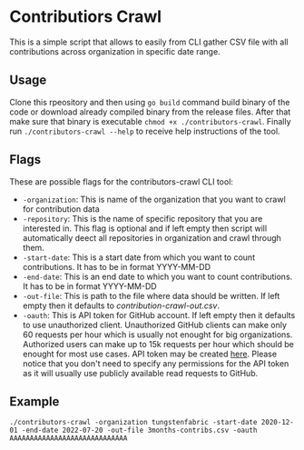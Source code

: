 # Contributiors Crawl

This is a simple script that allows to easily from CLI gather CSV file with all contributions across organization in specific date range.

## Usage

Clone this rpeository and then using `go build` command build binary of the code or download already compiled binary from the release files.
After that make sure that binary is executable `chmod +x ./contributors-crawl`.
Finally run `./contributors-crawl --help` to receive help instructions of the tool.

## Flags

These are possible flags for the contributors-crawl CLI tool:

- `-organization`: This is name of the organization that you want to crawl for contribution data
- `-repository`: This is the name of specific repository that you are interested in. This flag is optional and if left empty then script will automatically deect all repositories in organization and crawl through them.
- `-start-date`: This is a start date from which you want to count contributions. It has to be in format YYYY-MM-DD
- `-end-date`: This is an end date to which you want to count contributions. It has to be in format YYYY-MM-DD
- `-out-file`: This is path to the file where data should be written. If left empty then it defaults to *contribution-crawl-out.csv*.
- `-oauth`: This is API token for GitHub account. If left empty then it defaults to use unauthorized client. Unauthorized GitHub clients can make only 60 requests per hour which is usually not enought for big organizations. Authorized users can make up to 15k requests per hour which should be enought for most use cases. API token may be created [here](https://github.com/settings/tokens). Please notice that you don't need to specify any permissions for the API token as it will usually use publicly available read requests to GitHub.

## Example

`./contributors-crawl -organization tungstenfabric -start-date 2020-12-01 -end-date 2022-07-20 -out-file 3months-contribs.csv -oauth AAAAAAAAAAAAAAAAAAAAAAAAAAAAA`